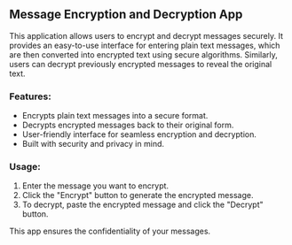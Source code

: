 ## Message Encryption and Decryption App

This application allows users to encrypt and decrypt messages securely. It provides an easy-to-use interface for entering plain text messages, which are then converted into encrypted text using secure algorithms. Similarly, users can decrypt previously encrypted messages to reveal the original text.

### Features:
- Encrypts plain text messages into a secure format.
- Decrypts encrypted messages back to their original form.
- User-friendly interface for seamless encryption and decryption.
- Built with security and privacy in mind.

### Usage:
1. Enter the message you want to encrypt.
2. Click the "Encrypt" button to generate the encrypted message.
3. To decrypt, paste the encrypted message and click the "Decrypt" button.

This app ensures the confidentiality of your messages.
